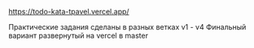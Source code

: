 https://todo-kata-tpavel.vercel.app/

Практические задания сделаны в разных ветках v1 - v4
Финальный вариант развернутый на vercel в master 
